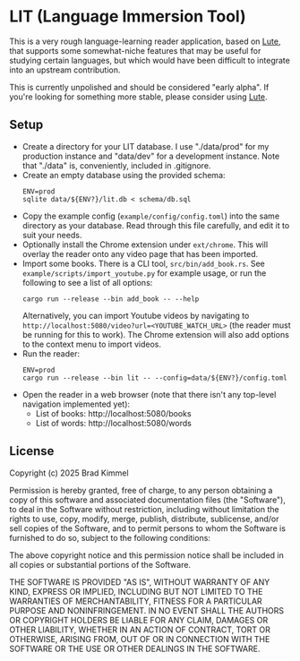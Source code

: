 # LIT (Language Immersion Tool)

This is a very rough language-learning reader application, based on
[Lute](https://github.com/LuteOrg/lute-v3), that supports some somewhat-niche
features that may be useful for studying certain languages, but which would have
been difficult to integrate into an upstream contribution.

This is currently unpolished and should be considered "early alpha". If you're
looking for something more stable, please consider using
[Lute](https://github.com/LuteOrg/lute-v3).

## Setup

- Create a directory for your LIT database. I use "./data/prod" for my
  production instance and "data/dev" for a development instance. Note that
  "./data" is, conveniently, included in .gitignore.
- Create an empty database using the provided schema:
  ```
  ENV=prod
  sqlite data/${ENV?}/lit.db < schema/db.sql
  ```
- Copy the example config (`example/config/config.toml`) into the same directory
  as your database. Read through this file carefully, and edit it to suit your
  needs.
- Optionally install the Chrome extension under `ext/chrome`. This will overlay
  the reader onto any video page that has been imported.
- Import some books. There is a CLI tool, `src/bin/add_book.rs`. See
  `example/scripts/import_youtube.py` for example usage, or run the following
  to see a list of all options:
  ```
  cargo run --release --bin add_book -- --help
  ```
  Alternatively, you can import Youtube videos by navigating to
  `http://localhost:5080/video?url=<YOUTUBE_WATCH_URL>` (the reader must be
  running for this to work). The Chrome extension will also add options to the
  context menu to import videos.
- Run the reader:
  ```
  ENV=prod
  cargo run --release --bin lit -- --config=data/${ENV?}/config.toml
  ```
- Open the reader in a web browser (note that there isn't any top-level
  navigation implemented yet):
  - List of books: http://localhost:5080/books
  - List of words: http://localhost:5080/words

## License

Copyright (c) 2025 Brad Kimmel

Permission is hereby granted, free of charge, to any person obtaining a copy
of this software and associated documentation files (the "Software"), to deal
in the Software without restriction, including without limitation the rights
to use, copy, modify, merge, publish, distribute, sublicense, and/or sell
copies of the Software, and to permit persons to whom the Software is
furnished to do so, subject to the following conditions:

The above copyright notice and this permission notice shall be included in all
copies or substantial portions of the Software.

THE SOFTWARE IS PROVIDED "AS IS", WITHOUT WARRANTY OF ANY KIND, EXPRESS OR
IMPLIED, INCLUDING BUT NOT LIMITED TO THE WARRANTIES OF MERCHANTABILITY,
FITNESS FOR A PARTICULAR PURPOSE AND NONINFRINGEMENT. IN NO EVENT SHALL THE
AUTHORS OR COPYRIGHT HOLDERS BE LIABLE FOR ANY CLAIM, DAMAGES OR OTHER
LIABILITY, WHETHER IN AN ACTION OF CONTRACT, TORT OR OTHERWISE, ARISING FROM,
OUT OF OR IN CONNECTION WITH THE SOFTWARE OR THE USE OR OTHER DEALINGS IN THE
SOFTWARE.
